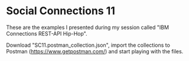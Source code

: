 # Social Connections 11

These are the examples I presented during my session called "IBM Connections REST-API Hip-Hop".

Download "SC11.postman_collection.json", import the collections to Postman (https://www.getpostman.com/) and start playing with the files.
